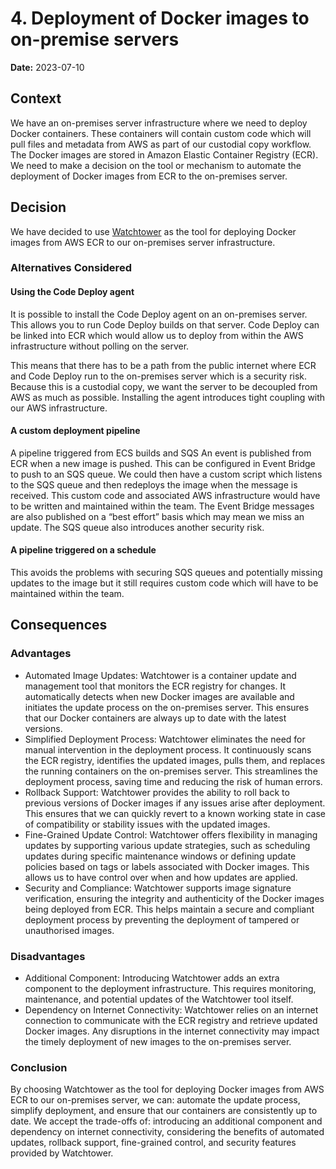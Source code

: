 # 4. Deployment of Docker images to on-premise servers

**Date:** 2023-07-10

## Context

We have an on-premises server infrastructure where we need to deploy Docker containers. These containers will contain custom code which will pull files and metadata from AWS as part of our custodial copy workflow. The Docker images are stored in Amazon Elastic Container Registry (ECR). We need to make a decision on the tool or mechanism to automate the deployment of Docker images from ECR to the on-premises server.

## Decision

We have decided to use [Watchtower](https://containrrr.dev/watchtower/) as the tool for deploying Docker images from AWS ECR to our on-premises server infrastructure.

### Alternatives Considered

#### Using the Code Deploy agent

It is possible to install the Code Deploy agent on an on-premises server. This allows you to run Code Deploy builds on that server. Code Deploy can be linked into ECR which would allow us to deploy from within the AWS infrastructure without polling on the server.

This means that there has to be a path from the public internet where ECR and Code Deploy run to the on-premises server which is a security risk. Because this is a custodial copy, we want the server to be decoupled from AWS as much as possible. Installing the agent introduces tight coupling with our AWS infrastructure.

#### A custom deployment pipeline

A pipeline triggered from ECS builds and SQS
An event is published from ECR when a new image is pushed. This can be configured in Event Bridge to push to an SQS queue. We could then have a custom script which listens to the SQS queue and then redeploys the image when the message is received. This custom code and associated AWS infrastructure would have to be written and maintained within the team. The Event Bridge messages are also published on a “best effort” basis which may mean we miss an update. The SQS queue also introduces another security risk.

#### A pipeline triggered on a schedule

This avoids the problems with securing SQS queues and potentially missing updates to the image but it still requires custom code which will have to be maintained within the team.

## Consequences

### Advantages

- Automated Image Updates: Watchtower is a container update and management tool that monitors the ECR registry for changes. It automatically detects when new Docker images are available and initiates the update process on the on-premises server. This ensures that our Docker containers are always up to date with the latest versions.
- Simplified Deployment Process: Watchtower eliminates the need for manual intervention in the deployment process. It continuously scans the ECR registry, identifies the updated images, pulls them, and replaces the running containers on the on-premises server. This streamlines the deployment process, saving time and reducing the risk of human errors.
- Rollback Support: Watchtower provides the ability to roll back to previous versions of Docker images if any issues arise after deployment. This ensures that we can quickly revert to a known working state in case of compatibility or stability issues with the updated images.
- Fine-Grained Update Control: Watchtower offers flexibility in managing updates by supporting various update strategies, such as scheduling updates during specific maintenance windows or defining update policies based on tags or labels associated with Docker images. This allows us to have control over when and how updates are applied.
- Security and Compliance: Watchtower supports image signature verification, ensuring the integrity and authenticity of the Docker images being deployed from ECR. This helps maintain a secure and compliant deployment process by preventing the deployment of tampered or unauthorised images.

### Disadvantages

- Additional Component: Introducing Watchtower adds an extra component to the deployment infrastructure. This requires monitoring, maintenance, and potential updates of the Watchtower tool itself.
- Dependency on Internet Connectivity: Watchtower relies on an internet connection to communicate with the ECR registry and retrieve updated Docker images. Any disruptions in the internet connectivity may impact the timely deployment of new images to the on-premises server.

### Conclusion

By choosing Watchtower as the tool for deploying Docker images from AWS ECR to our on-premises server, we can: automate the update process, simplify deployment, and ensure that our containers are consistently up to date. We accept the trade-offs of: introducing an additional component and dependency on internet connectivity, considering the benefits of automated updates, rollback support, fine-grained control, and security features provided by Watchtower.
